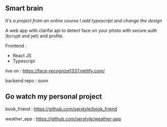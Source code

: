 ## Smart brain

*It's a project from an online course I add typescript and change the design*

A web app with clarifai api to detect face on your photo with secure auth (bcrypt and jwt) and profile. 

Frontend :

- React JS 
- Typescript


live on : https://face-recognize1337.netlify.com/

backend repo : *soon*

## Go watch my personal project 


book_friend : https://github.com/serstyle/book_friend



weather_app : https://github.com/serstyle/weather-app
